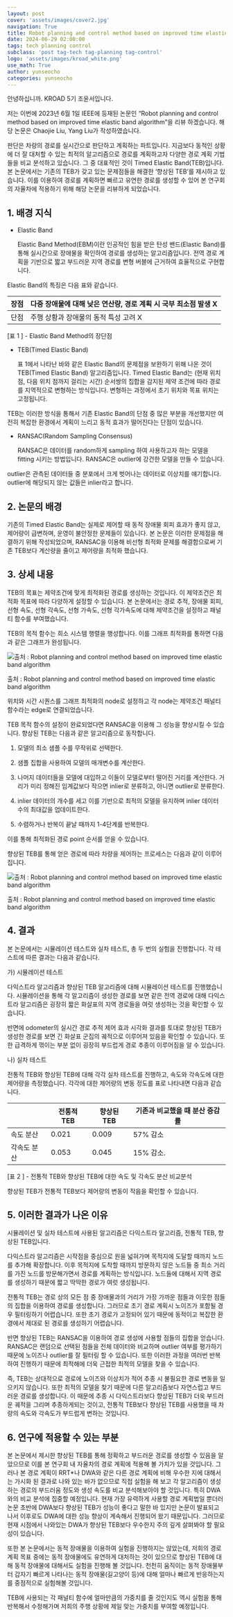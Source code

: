 ```yaml
---
layout: post
cover: 'assets/images/cover2.jpg'
navigation: True
title: Robot planning and control method based on improved time elastic band algorithm 논문 리뷰
date: 2024-06-29 02:00:00
tags: tech planning control
subclass: 'post tag-tech tag-planning tag-control'
logo: 'assets/images/kroad_white.png'
use_math: True
author: yunseocho
categories: yunseocho
---
```


안녕하십니까. KROAD 5기 조윤서입니다.

  저는 이번에 2023년 6월 1일 IEEE에 등재된 논문인 “Robot planning and control method based on improved time elastic band algorithm”을 리뷰 하겠습니다. 해당 논문은 Chaojie Liu, Yang Liu가 작성하였습니다.

  판단은 차량의 경로를 실시간으로 판단하고 계획하는 파트입니다. 지금보다 동적인 상황에 더 잘 대처할 수 있는 최적의 알고리즘으로 경로를 계획하고자 다양한 경로 계획 기법들을 비교 분석하고 있습니다. 그 중 대표적인 것이 Timed Elastic Band(TEB)입니다. 본 논문에서는 기존의 TEB가 갖고 있는 문제점들을 해결한 ‘향상된 TEB’를 제시하고 있습니다. 이를 이용하여 경로를 계획하면 빠르고 유연한 경로를 생성할 수 있어 본 연구회의 자율차에 적용하기 위해 해당 논문을 리뷰하게 되었습니다.

## 1. 배경 지식

- Elastic Band

  Elastic Band Method(EBM)이란 인공적인 힘을 받은 탄성 밴드(Elastic Band)를 통해 실시간으로 장애물을 확인하여 경로를 생성하는 알고리즘입니다. 전역 경로 계획을 기반으로 짧고 부드러운 지역 경로를 변형 버블에 근거하여 효율적으로 구현합니다.

Elastic Band의 특징은 다음 표와 같습니다.

| 장점 | 다중 장애물에 대해 낮은 연산량, 경로 계획 시 국부 최소점 발생 X |
| --- | --- |
| 단점 | 주행 상황과 장애물의 동적 특성 고려 X |

[표 1 ] - Elastic Band Method의 장단점

- TEB(Timed Elastic Band)

  표 1에서 나타난 바와 같은 Elastic Band의 문제점을 보완하기 위해 나온 것이 TEB(Timed Elastic Band) 알고리즘입니다. Timed Elastic Band는 (현재 위치 점, 다음 위치 점까지 걸리는 시간) 순서쌍의 집합을 감지된 제약 조건에 따라 경로를 지역적으로 변형하는 방식입니다. 변형하는 과정에서 초기 위치와 목표 위치는 고정됩니다.

TEB는 이러한 방식을 통해서 기존 Elastic Band의 단점 중 많은 부분을 개선했지만 여전히 복잡한 환경에서 계획이 느리고 동적 효과가 떨어진다는 단점이 있습니다.

- RANSAC(Random Sampling Consensus)

  RANSAC은 데이터를 random하게 sampling 하여 사용하고자 하는 모델을 fitting 시키는 방법입니다. RANSAC은 outlier에 강건한 모델을 만들 수 있습니다. 

outlier은 관측된 데이터들 중 분포에서 크게 벗어나는 데이터로 이상치를 얘기합니다. outlier에 해당되지 않는 값들은 inlier라고 합니다.

## 2. 논문의 배경

  기존의 Timed Elastic Band는 실제로 제어할 때 동적 장애물 회피 효과가 좋지 않고, 제어량이 급변하며, 운영이 불안정한 문제들이 있습니다. 본 논문은 이러한 문제점을 해결하기 위해 작성되었으며, RANSAC을 이용해 비선형 최적화 문제를 해결함으로써 기존 TEB보다 계산량을 줄이고 제어량을 최적화 했습니다.

## 3. 상세 내용

  TEB의 목표는 제약조건에 맞게 최적화된 경로를 생성하는 것입니다. 이 제약조건은 최적화 목표에 따라 다양하게 설정할 수 있습니다. 본 논문에서는 경로 추적, 장애물 회피, 선형 속도, 선형 각속도, 선형 가속도, 선형 각가속도에 대해 제약조건을 설정하고 패널티 함수를 부여했습니다.

TEB의 목적 함수는 희소 시스템 행렬을 행성합니다. 이를 그래프 최적화를 통하면 다음과 같은 그래프가 완성됩니다.

![출처 : Robot planning and control method based on improved time elastic band algorithm](https://KOREATECH-KROAD.github.io/assets/images/blog/2024-06-29-Robot-planning-and-control-method-based-on-improved-time-elastic-band-algorithm-논문-리뷰/1_TEB_하이퍼그래프.png)

출처 : Robot planning and control method based on improved time elastic band algorithm

위치와 시간 시퀀스를 그래프 최적화의 node로 설정하고 각 node는 제약조건 패널티 함수라는 edge로 연결되었습니다.

   TEB 목적 함수의 설정이 완료되었다면 RANSAC을 이용해 그 성능을 향상시킬 수 있습니다. 향상된 TEB는 다음과 같은 알고리즘으로 동작합니다.

1) 모델의 최소 샘플 수를 무작위로 선택한다.

2) 샘플 집합을 사용하여 모델의 매개변수를 계산한다.

3) 나머지 데이터들을 모델에 대입하고 이들이 모델로부터 떨어진 거리를 계산한다. 거리가 미리 정해진 임계값보다 작으면 inlier로 분류하고, 아니면 outlier로 분류한다.

4) inlier 데이터의 개수를 세고 이를 기반으로 최적의 모델을 유지하며 inlier 데이터 수의 최대값을 업데이트한다.

5) 수렴하거나 반복이 끝날 때까지 1-4단계를 반복한다.

이를 통해 최적화된 경로 point 순서를 얻을 수 있습니다. 

  향상된 TEB를 통해 얻은 경로에 따라 차량을 제어하는 프로세스는 다음과 같이 이루어집니다.

![출처 : Robot planning and control method based on improved time elastic band algorithm](https://KOREATECH-KROAD.github.io/assets/images/blog/2024-06-29-Robot-planning-and-control-method-based-on-improved-time-elastic-band-algorithm-논문-리뷰/2_TEB_제어프로세스.png)

출처 : Robot planning and control method based on improved time elastic band algorithm

## 4. 결과

  본 논문에서는 시뮬레이션 테스트와 실차 테스트, 총 두 번의 실험을 진행합니다. 각 테스트에 따른 결과는 다음과 같습니다.

가) 시뮬레이션 테스트

  다익스트라 알고리즘과 향상된 TEB 알고리즘에 대해 시뮬레이션 테스트를 진행했습니다. 시뮬레이션을 통해 각 알고리즘이 생성한 경로를 보면 같은 전역 경로에 대해 다익스트라 알고리즘은 굉장히 짧은 화살표의 지역 경로들을 여럿 생성하는 것을 확인할 수 있습니다.

반면에 odometer의 실시간 경로 추적 제어 효과 시각화 결과를 토대로 향상된 TEB가 생성한 경로를 보면 긴 화살표 군집의 궤적으로 이루어져 있음을 확인할 수 있습니다. 또한 급격하게 꺾이는 부분 없이 굉장히 부드럽게 경로 추종이 이루어짐을 알 수 있습니다. 

나) 실차 테스트 

전통적 TEB와 향상된 TEB에 대해 각각 실차 테스트를 진행하고, 속도와 각속도에 대한 제어량을 측정했습니다. 각각에 대한 제어량의 변동 정도를 표로 나타내면 다음과 같습니다.

|  | 전통적 TEB | 향상된 TEB | 기존과 비교했을 때 분산 증감률 |
| --- | --- | --- | --- |
| 속도 분산 | 0.021 | 0.009 | 57% 감소 |
| 각속도 분산 | 0.053 | 0.045 | 15% 감소. |

[표 2 ] - 전통적 TEB와 향상된 TEB에 대한 속도 및 각속도 분산 비교분석

향상된 TEB가 전통적 TEB보다 제어량의 변동이 작음을 확인할 수 있습니다.

## 5. 이러한 결과가 나온 이유

  시뮬레이션 및 실차 테스트에 사용된 알고리즘은 다익스트라 알고리즘, 전통적 TEB, 향상된 TEB입니다.

  다익스트라 알고리즘은 시작점을 중심으로 원을 넓혀가며 목적지에 도달할 때까지 노드를 추가해 확장합니다. 이후 목적지에 도착할 때까지 방문하지 않은 노드들 중 최소 거리를 가진 노드를 방문해가면서 경로를 계획하는 방식입니다. 노드들에 대해서 지역 경로를 생성하기 때문에 짧고 딱딱한 경로가 여럿 생성됩니다.

전통적 TEB는 경로 상의 모든 점 중 장애물과의 거리가 가장 가까운 점들과 이웃한 점들의 집합을 이용하여 경로를 생성합니다. 그러므로 초기 경로 계획시 노이즈가 포함될 경우 필터링하기 어렵습니다. 또한 초기 경로가 고정되어 있기 때문에 동적이고 복잡한 환경에서 제대로 된 경로를 생성하기 어렵습니다.

반면 향상된 TEB는 RANSAC을 이용하여 경로 생성에 사용할 점들의 집합을 얻습니다. RANSAC은 랜덤으로 선택된 점들을 전체 데이터와 비교하며 outlier 여부를 평가하기 때문에 노이즈나 outlier를 잘 필터링 할 수 있습니다. 또한 이러한 과정을 여러번 반복하여 진행하기 때문에 최적해에 더욱 근접한 최적의 모델을 찾을 수 있습니다.

  즉, TEB는 상대적으로 경로에 노이즈와 이상치가 적어 추종 시 불필요한 경로 변동을 일으키지 않습니다. 또한 최적의 모델을 찾기 때문에 다른 알고리즘보다 자연스럽고 부드러운 경로를 생성합니다. 이 때문에 추종 시 다익스트라보다 향상된 TEB가 더욱 부드러운 궤적을 그리며 추종하게되는 것이고, 전통적 TEB보다 향상된 TEB를 사용했을 때 차량의 속도와 각속도가 부드럽게 변하는 것입니다.

## 6. 연구에 적용할 수 있는 부분

  본 논문에서 제시한 향상된 TEB를 통해 정확하고 부드러운 경로를 생성할 수 있음을 알았으므로 이를 본 연구회 내 자율차의 경로 계획에 적용해 볼 가치가 있을 것입니다. 그러나 본 경로 계획이 RRT*나 DWA와 같은 다른 경로 계획에 비해 우수한 지에 대해서는 가시화 된 결과로 나와 있는 바가 없으므로 직접 실험을 해 보고 각 알고리즘이 생성하는 경로의 부드러움 정도와 생성 속도를 비교 분석해보아야 할 것입니다. 특히 DWA와의 비교 분석에 집중할 예정입니다. 현재 가장 유력하게 사용할 경로 계획법일 뿐더러 논문 초반에 DWA보다 향상된 TEB가 성능이 좋다고 말한 바 있지만 논문이 발표되고 나서 이후로도 DWA에 대한 성능 향상이 계속해서 진행되어 왔기 때문입니다. 그러므로 현재 시점에서 나와있는 DWA가 향상된 TEB보다 우수한지 주의 깊게 살펴봐야 할 필요성이 있습니다.

또한 본 논문에서는 동적 장애물을 이용하여 실험을 진행하지는 않았는데, 저희의 경로 계획 목표 중에는 동적 장애물에도 유연하게 대처하는 것이 있으므로 향상된 TEB에 대해 동적 장애물에 대해서도 실험을 진행해 볼 것입니다. 천천히 움직이는 동적 장애물부터 갑자기 빠르게 나타나는 동적 장애물(길고양이 등)에 대해 얼마나 빠르게 반응하는지를 중점적으로 실험해볼 것입니다.

TEB에 사용되는 각 패널티 함수에 얼마만큼의 가중치를 줄 것인지도 역시 실험을 통해 반복해서 수정해가며 저희의 주행 상황에 제일 맞는 가중치를 부여할 예정입니다.